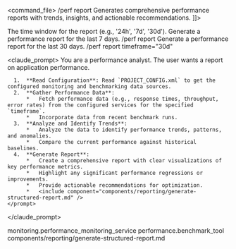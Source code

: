 <command_file>
  <metadata>
    <name>/perf report</name>
    <purpose>Generates comprehensive performance reports with trends, insights, and actionable recommendations.</purpose>
    <usage>
      <![CDATA[
      /perf report <timeframe="7d">
      ]]>
    </usage>
  </metadata>

  <arguments>
    <argument name="timeframe" type="string" required="false" default="7d">
      <description>The time window for the report (e.g., '24h', '7d', '30d').</description>
    </argument>
  </arguments>
  
  <examples>
    <example>
      <description>Generate a performance report for the last 7 days.</description>
      <usage>/perf report</usage>
    </example>
    <example>
      <description>Generate a performance report for the last 30 days.</description>
      <usage>/perf report timeframe="30d"</usage>
    </example>
  </examples>

  <claude_prompt>
    <prompt>
      You are a performance analyst. The user wants a report on application performance.

      1.  **Read Configuration**: Read `PROJECT_CONFIG.xml` to get the configured monitoring and benchmarking data sources.
      2.  **Gather Performance Data**:
          *   Fetch performance data (e.g., response times, throughput, error rates) from the configured services for the specified `timeframe`.
          *   Incorporate data from recent benchmark runs.
      3.  **Analyze and Identify Trends**:
          *   Analyze the data to identify performance trends, patterns, and anomalies.
          *   Compare the current performance against historical baselines.
      4.  **Generate Report**:
          *   Create a comprehensive report with clear visualizations of key performance metrics.
          *   Highlight any significant performance regressions or improvements.
          *   Provide actionable recommendations for optimization.
          *   <include component="components/reporting/generate-structured-report.md" />
    </prompt>
  </claude_prompt>

  <dependencies>
    <uses_config_values>
      <value>monitoring.performance_monitoring_service</value>
      <value>performance.benchmark_tool</value>
    </uses_config_values>
    <includes_components>
      <component>components/reporting/generate-structured-report.md</component>
    </includes_components>
  </dependencies>
</command_file>